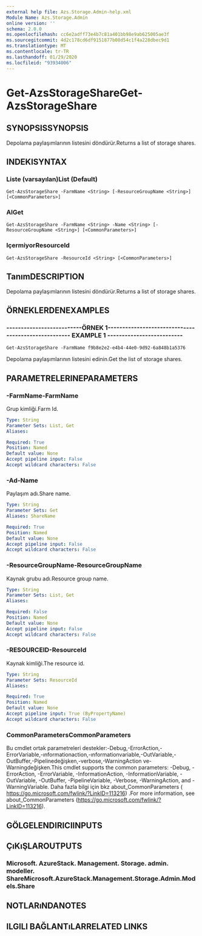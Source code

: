```yaml
---
external help file: Azs.Storage.Admin-help.xml
Module Name: Azs.Storage.Admin
online version: ''
schema: 2.0.0
ms.openlocfilehash: cc6e2adff73e4b7c81a401bb98e9ab625005ae3f
ms.sourcegitcommit: 4d2c178cd6df9151877b08d54c1f4a228dbec9d1
ms.translationtype: MT
ms.contentlocale: tr-TR
ms.lasthandoff: 01/29/2020
ms.locfileid: "93934006"
---
```

# <span data-ttu-id="98f7f-101">Get-AzsStorageShare</span><span class="sxs-lookup"><span data-stu-id="98f7f-101">Get-AzsStorageShare</span></span>

## <span data-ttu-id="98f7f-102">SYNOPSIS</span><span class="sxs-lookup"><span data-stu-id="98f7f-102">SYNOPSIS</span></span>
<span data-ttu-id="98f7f-103">Depolama paylaşımlarının listesini döndürür.</span><span class="sxs-lookup"><span data-stu-id="98f7f-103">Returns a list of storage shares.</span></span>

## <span data-ttu-id="98f7f-104">INDEKI</span><span class="sxs-lookup"><span data-stu-id="98f7f-104">SYNTAX</span></span>

### <span data-ttu-id="98f7f-105">Liste (varsayılan)</span><span class="sxs-lookup"><span data-stu-id="98f7f-105">List (Default)</span></span>
```
Get-AzsStorageShare -FarmName <String> [-ResourceGroupName <String>] [<CommonParameters>]
```

### <span data-ttu-id="98f7f-106">Al</span><span class="sxs-lookup"><span data-stu-id="98f7f-106">Get</span></span>
```
Get-AzsStorageShare -FarmName <String> -Name <String> [-ResourceGroupName <String>] [<CommonParameters>]
```

### <span data-ttu-id="98f7f-107">Içermiyor</span><span class="sxs-lookup"><span data-stu-id="98f7f-107">ResourceId</span></span>
```
Get-AzsStorageShare -ResourceId <String> [<CommonParameters>]
```

## <span data-ttu-id="98f7f-108">Tanım</span><span class="sxs-lookup"><span data-stu-id="98f7f-108">DESCRIPTION</span></span>
<span data-ttu-id="98f7f-109">Depolama paylaşımlarının listesini döndürür.</span><span class="sxs-lookup"><span data-stu-id="98f7f-109">Returns a list of storage shares.</span></span>

## <span data-ttu-id="98f7f-110">ÖRNEKLERDEN</span><span class="sxs-lookup"><span data-stu-id="98f7f-110">EXAMPLES</span></span>

### <span data-ttu-id="98f7f-111">--------------------------ÖRNEK 1--------------------------</span><span class="sxs-lookup"><span data-stu-id="98f7f-111">-------------------------- EXAMPLE 1 --------------------------</span></span>
```
Get-AzsStorageShare -FarmName f9b8e2e2-e4b4-44e0-9d92-6a848b1a5376
```

<span data-ttu-id="98f7f-112">Depolama paylaşımlarının listesini edinin.</span><span class="sxs-lookup"><span data-stu-id="98f7f-112">Get the list of storage shares.</span></span>

## <span data-ttu-id="98f7f-113">PARAMETRELERINE</span><span class="sxs-lookup"><span data-stu-id="98f7f-113">PARAMETERS</span></span>

### <span data-ttu-id="98f7f-114">-FarmName</span><span class="sxs-lookup"><span data-stu-id="98f7f-114">-FarmName</span></span>
<span data-ttu-id="98f7f-115">Grup kimliği.</span><span class="sxs-lookup"><span data-stu-id="98f7f-115">Farm Id.</span></span>

```yaml
Type: String
Parameter Sets: List, Get
Aliases: 

Required: True
Position: Named
Default value: None
Accept pipeline input: False
Accept wildcard characters: False
```

### <span data-ttu-id="98f7f-116">-Ad</span><span class="sxs-lookup"><span data-stu-id="98f7f-116">-Name</span></span>
<span data-ttu-id="98f7f-117">Paylaşım adı.</span><span class="sxs-lookup"><span data-stu-id="98f7f-117">Share name.</span></span>

```yaml
Type: String
Parameter Sets: Get
Aliases: ShareName

Required: True
Position: Named
Default value: None
Accept pipeline input: False
Accept wildcard characters: False
```

### <span data-ttu-id="98f7f-118">-ResourceGroupName</span><span class="sxs-lookup"><span data-stu-id="98f7f-118">-ResourceGroupName</span></span>
<span data-ttu-id="98f7f-119">Kaynak grubu adı.</span><span class="sxs-lookup"><span data-stu-id="98f7f-119">Resource group name.</span></span>

```yaml
Type: String
Parameter Sets: List, Get
Aliases: 

Required: False
Position: Named
Default value: None
Accept pipeline input: False
Accept wildcard characters: False
```

### <span data-ttu-id="98f7f-120">-RESOURCEID</span><span class="sxs-lookup"><span data-stu-id="98f7f-120">-ResourceId</span></span>
<span data-ttu-id="98f7f-121">Kaynak kimliği.</span><span class="sxs-lookup"><span data-stu-id="98f7f-121">The resource id.</span></span>

```yaml
Type: String
Parameter Sets: ResourceId
Aliases: 

Required: True
Position: Named
Default value: None
Accept pipeline input: True (ByPropertyName)
Accept wildcard characters: False
```

### <span data-ttu-id="98f7f-122">CommonParameters</span><span class="sxs-lookup"><span data-stu-id="98f7f-122">CommonParameters</span></span>
<span data-ttu-id="98f7f-123">Bu cmdlet ortak parametreleri destekler:-Debug,-ErrorAction,-ErrorVariable,-ınformationaction,-ınformationvariable,-OutVariable,-OutBuffer,-Pipelinedeğişken,-verbose,-WarningAction ve-Warningdeğişken.</span><span class="sxs-lookup"><span data-stu-id="98f7f-123">This cmdlet supports the common parameters: -Debug, -ErrorAction, -ErrorVariable, -InformationAction, -InformationVariable, -OutVariable, -OutBuffer, -PipelineVariable, -Verbose, -WarningAction, and -WarningVariable.</span></span> <span data-ttu-id="98f7f-124">Daha fazla bilgi için bkz about_CommonParameters ( https://go.microsoft.com/fwlink/?LinkID=113216) .</span><span class="sxs-lookup"><span data-stu-id="98f7f-124">For more information, see about_CommonParameters (https://go.microsoft.com/fwlink/?LinkID=113216).</span></span>

## <span data-ttu-id="98f7f-125">GÖLGELENDIRICI</span><span class="sxs-lookup"><span data-stu-id="98f7f-125">INPUTS</span></span>

## <span data-ttu-id="98f7f-126">ÇıKıŞLAR</span><span class="sxs-lookup"><span data-stu-id="98f7f-126">OUTPUTS</span></span>

### <span data-ttu-id="98f7f-127">Microsoft. AzureStack. Management. Storage. admin. modeller. Share</span><span class="sxs-lookup"><span data-stu-id="98f7f-127">Microsoft.AzureStack.Management.Storage.Admin.Models.Share</span></span>

## <span data-ttu-id="98f7f-128">NOTLARıNDA</span><span class="sxs-lookup"><span data-stu-id="98f7f-128">NOTES</span></span>

## <span data-ttu-id="98f7f-129">ILGILI BAĞLANTıLAR</span><span class="sxs-lookup"><span data-stu-id="98f7f-129">RELATED LINKS</span></span>

